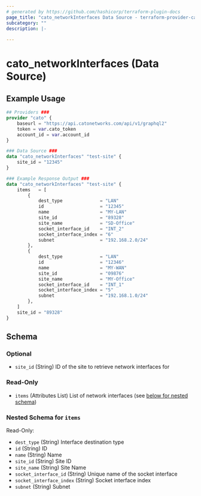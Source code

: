 ```yaml
---
# generated by https://github.com/hashicorp/terraform-plugin-docs
page_title: "cato_networkInterfaces Data Source - terraform-provider-cato"
subcategory: ""
description: |-
  
---
```


# cato_networkInterfaces (Data Source)



## Example Usage

```terraform
## Providers ###
provider "cato" {
    baseurl = "https://api.catonetworks.com/api/v1/graphql2"
    token = var.cato_token
    account_id = var.account_id
}

### Data Source ###
data "cato_networkInterfaces" "test-site" {
	site_id = "12345"
}

### Example Response Output ###
data "cato_networkInterfaces" "test-site" {
    items   = [
        {
            dest_type              = "LAN"
            id                     = "12345"
            name                   = "MY-LAN"
            site_id                = "89328"
            site_name              = "SD-Office"
            socket_interface_id    = "INT_2"
            socket_interface_index = "6"
            subnet                 = "192.168.2.0/24"
        },
        {
            dest_type              = "LAN"
            id                     = "12346"
            name                   = "MY-WAN"
            site_id                = "09876"
            site_name              = "MY-Office"
            socket_interface_id    = "INT_1"
            socket_interface_index = "5"
            subnet                 = "192.168.1.0/24"
        },
    ]
    site_id = "89328"
}
```

<!-- schema generated by tfplugindocs -->
## Schema

### Optional

- `site_id` (String) ID of the site to retrieve network interfaces for

### Read-Only

- `items` (Attributes List) List of network interfaces (see [below for nested schema](#nestedatt--items))

<a id="nestedatt--items"></a>
### Nested Schema for `items`

Read-Only:

- `dest_type` (String) Interface destination type
- `id` (String) ID
- `name` (String) Name
- `site_id` (String) Site ID
- `site_name` (String) Site Name
- `socket_interface_id` (String) Unique name of the socket interface
- `socket_interface_index` (String) Socket interface index
- `subnet` (String) Subnet
